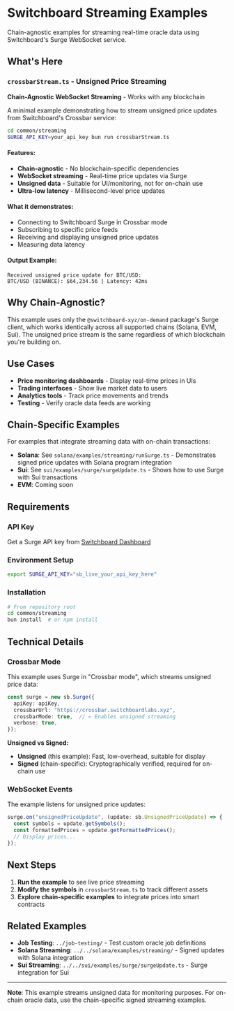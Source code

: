 # Switchboard Streaming Examples

Chain-agnostic examples for streaming real-time oracle data using Switchboard's Surge WebSocket service.

## What's Here

### `crossbarStream.ts` - Unsigned Price Streaming

**Chain-Agnostic WebSocket Streaming** - Works with any blockchain

A minimal example demonstrating how to stream unsigned price updates from Switchboard's Crossbar service:

```bash
cd common/streaming
SURGE_API_KEY=your_api_key bun run crossbarStream.ts
```

#### Features:
- **Chain-agnostic** - No blockchain-specific dependencies
- **WebSocket streaming** - Real-time price updates via Surge
- **Unsigned data** - Suitable for UI/monitoring, not for on-chain use
- **Ultra-low latency** - Millisecond-level price updates

#### What it demonstrates:
- Connecting to Switchboard Surge in Crossbar mode
- Subscribing to specific price feeds
- Receiving and displaying unsigned price updates
- Measuring data latency

#### Output Example:
```
Received unsigned price update for BTC/USD:
BTC/USD (BINANCE): $64,234.56 | Latency: 42ms
```

## Why Chain-Agnostic?

This example uses only the `@switchboard-xyz/on-demand` package's Surge client, which works identically across all supported chains (Solana, EVM, Sui). The unsigned price stream is the same regardless of which blockchain you're building on.

## Use Cases

- **Price monitoring dashboards** - Display real-time prices in UIs
- **Trading interfaces** - Show live market data to users
- **Analytics tools** - Track price movements and trends
- **Testing** - Verify oracle data feeds are working

## Chain-Specific Examples

For examples that integrate streaming data with on-chain transactions:

- **Solana**: See `solana/examples/streaming/runSurge.ts` - Demonstrates signed price updates with Solana program integration
- **Sui**: See `sui/examples/surge/surgeUpdate.ts` - Shows how to use Surge with Sui transactions
- **EVM**: Coming soon

## Requirements

### API Key
Get a Surge API key from [Switchboard Dashboard](https://explorer.switchboard.xyz)

### Environment Setup
```bash
export SURGE_API_KEY="sb_live_your_api_key_here"
```

### Installation
```bash
# From repository root
cd common/streaming
bun install  # or npm install
```

## Technical Details

### Crossbar Mode

This example uses Surge in "Crossbar mode", which streams unsigned price data:

```typescript
const surge = new sb.Surge({
  apiKey: apiKey,
  crossbarUrl: "https://crossbar.switchboardlabs.xyz",
  crossbarMode: true,  // ← Enables unsigned streaming
  verbose: true,
});
```

**Unsigned vs Signed:**
- **Unsigned** (this example): Fast, low-overhead, suitable for display
- **Signed** (chain-specific): Cryptographically verified, required for on-chain use

### WebSocket Events

The example listens for unsigned price updates:

```typescript
surge.on("unsignedPriceUpdate", (update: sb.UnsignedPriceUpdate) => {
  const symbols = update.getSymbols();
  const formattedPrices = update.getFormattedPrices();
  // Display prices...
});
```

## Next Steps

1. **Run the example** to see live price streaming
2. **Modify the symbols** in `crossbarStream.ts` to track different assets
3. **Explore chain-specific examples** to integrate prices into smart contracts

## Related Examples

- **Job Testing**: `../job-testing/` - Test custom oracle job definitions
- **Solana Streaming**: `../../solana/examples/streaming/` - Signed updates with Solana integration
- **Sui Streaming**: `../../sui/examples/surge/surgeUpdate.ts` - Surge integration for Sui

---

**Note**: This example streams unsigned data for monitoring purposes. For on-chain oracle data, use the chain-specific signed streaming examples.
